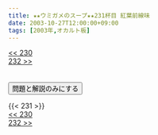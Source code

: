 ```yaml
---
title: ★★ウミガメのスープ★★231杯目 紅葉前線味
date: 2003-10-27T12:00:00+09:00
tags: [2003年,オカルト板]
---
```

<div class="th_left"><a href="../230"><< 230</a></div>
<div class="th_right"><a href="../232">232 >></a></div>
<br><br>
<script src="../../js/cupsoup.js"></script>
<form>
<input type="button" value="問題と解説のみにする" onClick="toggleCupsoup()">
</form>
{{< 231 >}}
<div class="th_left"><a href="../230"><< 230</a></div>
<div class="th_right"><a href="../232">232 >></a></div>